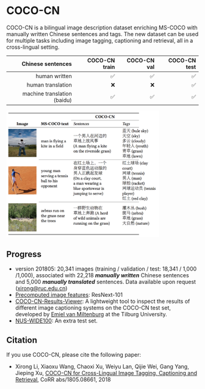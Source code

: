 # COCO-CN

COCO-CN is a bilingual image description dataset enriching MS-COCO with manually written Chinese sentences and tags. The new dataset can be used for multiple tasks including image tagging, captioning and retrieval, all in a cross-lingual setting. 


| Chinese sentences | COCO-CN train | COCO-CN val | COCO-CN  test| 
| -----:| -----:| -----:| -----:|
| human written    | :white_check_mark: | :white_check_mark: | :white_check_mark: | 
| human translation     | :x:     |   :x:  | :white_check_mark: | 
| machine translation (baidu)  | :white_check_mark: | :white_check_mark: | :white_check_mark: | 

<img src="dataset-snapshot.png" alt="coco-cn annotation examples"  width="400" />

## Progress

* version 201805: 20,341 images (training / validation / test: 18,341 / 1,000 /1,000), associated with 22,218 ***manually written*** Chinese sentences and 5,000 ***manually translated*** sentences. Data available upon request (xirong@ruc.edu.cn)
* [Precomputed image features](/data): ResNext-101
* [COCO-CN-Results-Viewer](https://github.com/evanmiltenburg/COCO-CN-Results-Viewer): A lightweight tool to inspect the results of different image captioning systems on the COCO-CN test set, developed by [Emiel van Miltenburg](https://emielvanmiltenburg.nl/) at the Tilburg University.
* [NUS-WIDE100](data/nuswide100): An extra test set.

## Citation

If you use COCO-CN, please cite the following paper:
* Xirong Li, Xiaoxu Wang, Chaoxi Xu, Weiyu Lan, Qijie Wei, Gang Yang, Jieping Xu, [COCO-CN for Cross-Lingual Image Tagging, Captioning and Retrieval](https://arxiv.org/abs/1805.08661), CoRR abs/1805.08661, 2018
